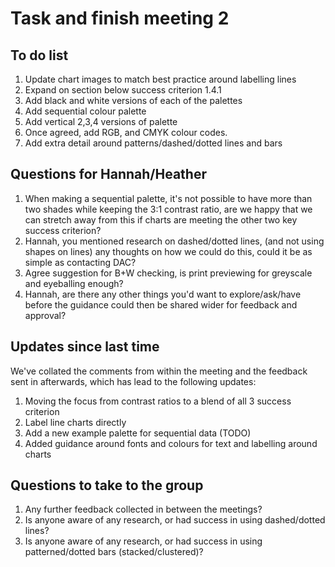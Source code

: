 # Task and finish meeting 2

## To do list

1. Update chart images to match best practice around labelling lines
2. Expand on section below success criterion 1.4.1
3. Add black and white versions of each of the palettes
4. Add sequential colour palette
5. Add vertical 2,3,4 versions of palette
6. Once agreed, add RGB, and CMYK colour codes.
7. Add extra detail around patterns/dashed/dotted lines and bars


## Questions for Hannah/Heather

1. When making a sequential palette, it's not possible to have more than two shades while keeping the 3:1 contrast ratio, are we happy that we can stretch away from this if charts are meeting the other two key success criterion?
2. Hannah, you mentioned research on dashed/dotted lines, (and not using shapes on lines) any thoughts on how we could do this, could it be as simple as contacting DAC?
3. Agree suggestion for B+W checking, is print previewing for greyscale and eyeballing enough?
4. Hannah, are there any other things you'd want to explore/ask/have before the guidance could then be shared wider for feedback and approval?


## Updates since last time

We've collated the comments from within the meeting and the feedback sent in afterwards, which has lead to the following updates:

1. Moving the focus from contrast ratios to a blend of all 3 success criterion
2. Label line charts directly
3. Add a new example palette for sequential data (TODO)
4. Added guidance around fonts and colours for text and labelling around charts


## Questions to take to the group

1. Any further feedback collected in between the meetings?
2. Is anyone aware of any research, or had success in using dashed/dotted lines?
3. Is anyone aware of any research, or had success in using patterned/dotted bars (stacked/clustered)?
